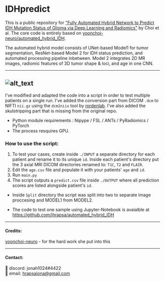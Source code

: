 # IDHpredict
This is a public repository for ["Fully Automated Hybrid Network to Predict IDH Mutation Status of Glioma via Deep Learning and Radiomics"](https://academic.oup.com/neuro-oncology/article-abstract/23/2/304/5876011) by Choi et al. The core code is entirely based on [yoonchoi-neuro/automated_hybrid_IDH](https://github.com/yoonchoi-neuro/automated_hybrid_IDH).

 The automated hybrid model consists of UNet-based Model1 for tumor segmentation, ResNet-based Model 2 for IDH status prediction, and automated processing pipeline inbetween. Model 2 integrates 2D MR images, radiomic features of 3D tumor shape & loci, and age in one CNN. 

--------------------------------------------------------------------
![alt_text](https://github.com/ihrapsa/automated_hybrid_IDH/blob/master/workflow.png)
--------------------------------------------------------------------
I've modified and adapted the code into a script in order to test multiple patients on a single run. I've added the conversion part from DICOM `.dcm` to NIFTI `nii.gz` using the `dcm2niix` tool by [rordenlab](https://github.com/rordenlab/dcm2niix).  I've also added the skulstripping part that is missing from the original repo. 


 * Python module requirements : Nipype / FSL / ANTs / PyRadiomics / PyTorch
 * The process resquires GPU.


### How to use the script:

1. To test your cases, create inside `./INPUT` a separate directory for each patient and rename it to its unique `id`. Inside each patient's directory put the 3 axial MRI DICOM directories renamed to: `T1C`, `T2` and `FLAIR`.
2. Edit the `age.csv` file and populate it with your patients' `age` and `id`.
3. Run `main.py`
4. The script outputs a `predict.csv` file inside `./OUTPUT` where all prediction scores are listed alongside patient's `id`.

* Inside `Split` directory the script was split into two to separate image proccesing and MODEL1 from MODEL2. 

* The code to test one sample using Jupyter-Notebook is avaialble at https://github.com/ihrapsa/automated_hybrid_IDH

_____________________________________________________

#### Credits:
[yoonchoi-neuro](https://github.com/yoonchoi-neuro) - for the hard work she put into this

_____________________________________________________

#### Contact:

💬 discord: jonah1024#4422  
:email: email: hrapsaiona@gmail.com
